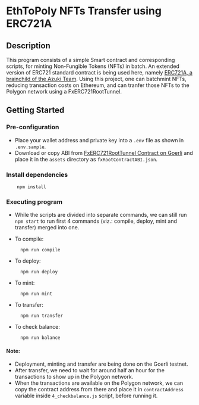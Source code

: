 # EthToPoly NFTs Transfer using ERC721A

## Description

This program consists of a simple Smart contract and corresponding scripts, for minting Non-Fungible Tokens (NFTs) in batch. An extended version of ERC721 standard contract is being used here, namely [ERC721A, a brainchild of the Azuki Team](https://chiru-labs.github.io/ERC721A). Using this project, one can batchmint NFTs, reducing transaction costs on Ethereum, and can tranfer those NFTs to the Polygon network using a FxERC721RootTunnel.

## Getting Started

### Pre-configuration

- Place your wallet address and private key into a  `.env`  file as shown in  `.env.sample`.
- Download or copy ABI from [FxERC721RootTunnel Contract on Goerli](https://goerli.etherscan.io/address/0xF9bc4a80464E48369303196645e876c8C7D972de#code) and place it in the  `assets`  directory as  `fxRootContractABI.json`.

### Install dependencies

        npm install

### Executing program

- While the scripts are divided into separate commands, we can still run  `npm start`  to run first 4 commands (viz.: compile, deploy, mint and transfer) merged into one.

- To compile:

        npm run compile

- To deploy:

        npm run deploy

- To mint:

        npm run mint

- To transfer:

        npm run transfer

- To check balance:

        npm run balance

#### Note:
- Deployment, minting and transfer are being done on the Goerli testnet.
- After transfer, we need to wait for around half an hour for the transactions to show up in the Polygon network.
- When the transactions are available on the Polygon network, we can copy the contract address from there and place it in  `contractAddress`  variable inside  `4_checkbalance.js`  script, before running it.


